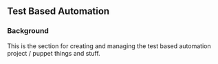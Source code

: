 ## Test Based Automation
### Background
This is the section for creating and managing the test based automation project / puppet things and stuff.
